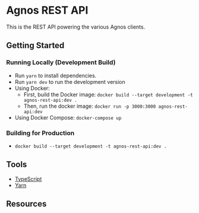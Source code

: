 # Agnos REST API

This is the REST API powering the various Agnos clients.

## Getting Started

### Running Locally (Development Build)

- Run `yarn` to install dependencies.
- Run `yarn dev` to run the development version
- Using Docker:
  - First, build the Docker image: `docker build --target development -t agnos-rest-api:dev .`
  - Then, run the docker image: `docker run -p 3000:3000 agnos-rest-api:dev`
- Using Docker Compose: `docker-compose up`

### Building for Production

- `docker build --target development -t agnos-rest-api:dev .`

## Tools

- [TypeScript](https://www.typescriptlang.org/)
- [Yarn](https://yarnpkg.com/)

## Resources
